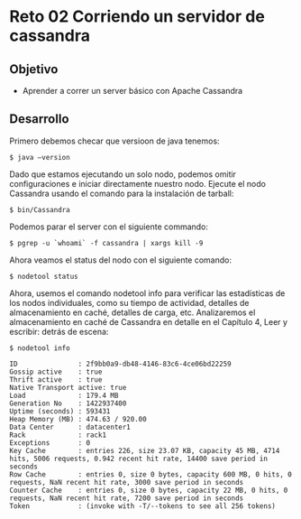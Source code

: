 # Reto 02 Corriendo un servidor de cassandra

## Objetivo

* Aprender a correr un server básico con Apache Cassandra

## Desarrollo

Primero debemos checar que versioon de java tenemos:

```
$ java –version
```

Dado que estamos ejecutando un solo nodo, podemos omitir configuraciones e iniciar directamente nuestro nodo. Ejecute el nodo Cassandra usando el comando para la instalación de tarball:

```
$ bin/Cassandra
```

Podemos parar el server con el siguiente commando:

```
$ pgrep -u `whoami` -f cassandra | xargs kill -9
```

Ahora veamos el status del nodo con el siguiente comando:

```
$ nodetool status

```

Ahora, usemos el comando nodetool info para verificar las estadísticas de los nodos individuales, como su tiempo de actividad, detalles de almacenamiento en caché, detalles de carga, etc. Analizaremos el almacenamiento en caché de Cassandra en detalle en el Capítulo 4, Leer y escribir: detrás de escena:

```
$ nodetool info
```
```
ID               : 2f9bb0a9-db48-4146-83c6-4ce06bd22259
Gossip active    : true
Thrift active    : true
Native Transport active: true
Load             : 179.4 MB
Generation No    : 1422937400
Uptime (seconds) : 593431
Heap Memory (MB) : 474.63 / 920.00
Data Center      : datacenter1
Rack             : rack1
Exceptions       : 0
Key Cache        : entries 226, size 23.07 KB, capacity 45 MB, 4714 hits, 5006 requests, 0.942 recent hit rate, 14400 save period in seconds
Row Cache        : entries 0, size 0 bytes, capacity 600 MB, 0 hits, 0 requests, NaN recent hit rate, 3000 save period in seconds
Counter Cache    : entries 0, size 0 bytes, capacity 22 MB, 0 hits, 0 requests, NaN recent hit rate, 7200 save period in seconds
Token            : (invoke with -T/--tokens to see all 256 tokens)
```